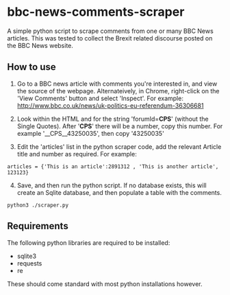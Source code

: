 # bbc-news-comments-scraper
A simple python script to scrape comments from one or many BBC News articles. This was tested to collect the Brexit related discourse posted on the BBC News website.

## How to use
1. Go to a BBC news article with comments you're interested in, and view the source of the webpage. Alternateively, in Chrome, right-click on the 'View Comments' button and select 'Inspect'.
For example: http://www.bbc.co.uk/news/uk-politics-eu-referendum-36306681

2. Look within the HTML and for the string 'forumId=__CPS__' (without the Single Quotes). After '__CPS__' there will be a number, copy this number. For example '__CPS__43250035', then copy '43250035' 

3. Edit the 'articles' list in the python scraper code, add the relevant Article title and number as required. For example:
```
articles = {'This is an article':2891312 , 'This is another article', 123123}
```

4. Save, and then run the python script. If no database exists, this will create an Sqlite database, and then populate a table with the comments.
```
python3 ./scraper.py
```

## Requirements
The following python libraries are required to be installed:
- sqlite3
- requests
- re

These should come standard with most python installations however.


